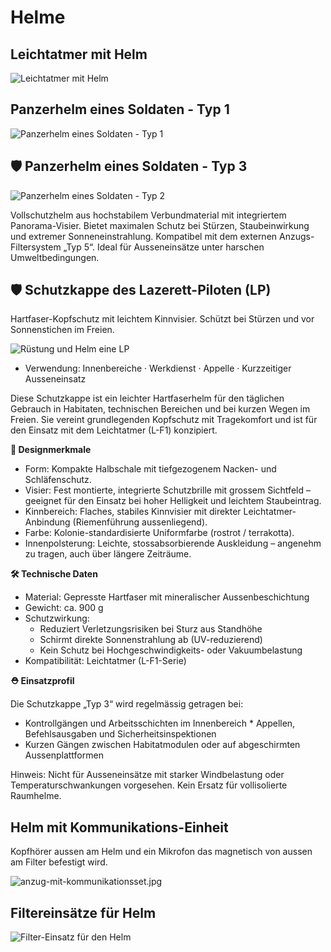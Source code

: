 # Helme

## Leichtatmer mit Helm

![Leichtatmer mit Helm](../_images/technologie/anzuege/leichtatmer-mit-helm.jpg)

## Panzerhelm eines Soldaten - Typ 1

![Panzerhelm eines Soldaten - Typ 1](../_images/technologie/anzuege/soldat-panzerhelm.jpg)

## 🛡 Panzerhelm eines Soldaten - Typ 3

![Panzerhelm eines Soldaten - Typ 2](../_images/technologie/anzuege/soldat-panzerhelm-typ-3.jpg)

Vollschutzhelm aus hochstabilem Verbundmaterial mit integriertem Panorama-Visier. Bietet maximalen Schutz bei Stürzen, Staubeinwirkung und extremer Sonneneinstrahlung. Kompatibel mit dem externen Anzugs-Filtersystem „Typ 5“. Ideal für Ausseneinsätze unter harschen Umweltbedingungen.

## 🛡 Schutzkappe des Lazerett-Piloten (LP)

Hartfaser-Kopfschutz mit leichtem Kinnvisier. Schützt bei Stürzen und vor Sonnenstichen im Freien.

![Rüstung und Helm eine LP](../_images/technologie/anzuege/lp-anzug.jpg)

* Verwendung: Innenbereiche · Werkdienst · Appelle · Kurzzeitiger Ausseneinsatz

Diese Schutzkappe ist ein leichter Hartfaserhelm für den täglichen Gebrauch in Habitaten, technischen Bereichen und bei kurzen Wegen im Freien. Sie vereint grundlegenden Kopfschutz mit Tragekomfort und ist für den Einsatz mit dem Leichtatmer (L-F1) konzipiert.

**🔩 Designmerkmale**

* Form: Kompakte Halbschale mit tiefgezogenem Nacken- und Schläfenschutz.
* Visier: Fest montierte, integrierte Schutzbrille mit grossem Sichtfeld – geeignet für den Einsatz bei hoher Helligkeit und leichtem Staubeintrag.
* Kinnbereich: Flaches, stabiles Kinnvisier mit direkter Leichtatmer-Anbindung (Riemenführung aussenliegend).
* Farbe: Kolonie-standardisierte Uniformfarbe (rostrot / terrakotta).
* Innenpolsterung: Leichte, stossabsorbierende Auskleidung – angenehm zu tragen, auch über längere Zeiträume.

**🛠️ Technische Daten**

* Material: Gepresste Hartfaser mit mineralischer Aussenbeschichtung
* Gewicht: ca. 900 g
* Schutzwirkung:
    * Reduziert Verletzungsrisiken bei Sturz aus Standhöhe
    * Schirmt direkte Sonnenstrahlung ab (UV-reduzierend)
    * Kein Schutz bei Hochgeschwindigkeits- oder Vakuumbelastung
* Kompatibilität: Leichtatmer (L-F1-Serie)

**⛑️ Einsatzprofil**

Die Schutzkappe „Typ 3“ wird regelmässig getragen bei:

* Kontrollgängen und Arbeitsschichten im Innenbereich * Appellen, Befehlsausgaben und Sicherheitsinspektionen
* Kurzen Gängen zwischen Habitatmodulen oder auf abgeschirmten Aussenplattformen

Hinweis:
Nicht für Ausseneinsätze mit starker Windbelastung oder Temperaturschwankungen vorgesehen. Kein Ersatz für vollisolierte Raumhelme.

## Helm mit Kommunikations-Einheit

Kopfhörer aussen am Helm und ein Mikrofon das magnetisch von aussen am Filter befestigt wird.

![anzug-mit-kommunikationsset.jpg](../_images/technologie/anzuege/anzug-mit-kommunikationsset.jpg)

## Filtereinsätze für Helm

![Filter-Einsatz für den Helm](../_images/technologie/anzuege/filter-einsatz.jpg)
